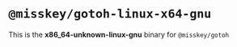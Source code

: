 # `@misskey/gotoh-linux-x64-gnu`

This is the **x86_64-unknown-linux-gnu** binary for `@misskey/gotoh`
